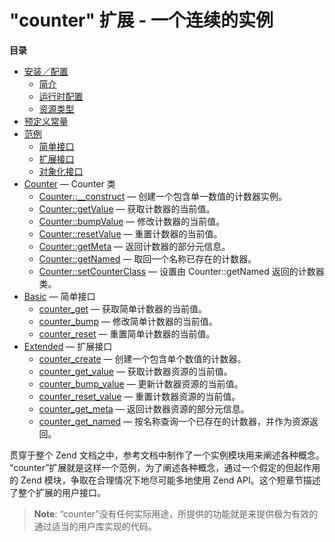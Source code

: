 "counter" 扩展 - 一个连续的实例
===============================

**目录**

-   [安装／配置](/internals2/counter/setup.html)
    -   [简介](/internals2/counter/intro.html)
    -   [运行时配置](/internals2/counter/ini.html)
    -   [资源类型](/internals2/counter/resources.html)
-   [预定义常量](/internals2/counter/constants.html)
-   [范例](/internals2/counter/examples.html)
    -   [简单接口](/internals2/counter/examples/basic.html)
    -   [扩展接口](/internals2/counter/examples/extended.html)
    -   [对象化接口](/internals2/counter/examples/objective.html)
-   [Counter](/internals2/counter/counter-class.html) — Counter 类
    -   [Counter::\_\_construct](/internals2/counter/counter-class/construct.html)
        — 创建一个包含单一数值的计数器实例。
    -   [Counter::getValue](/internals2/counter/counter-class/getValue.html)
        — 获取计数器的当前值。
    -   [Counter::bumpValue](/internals2/counter/counter-class/bumpValue.html)
        — 修改计数器的当前值。
    -   [Counter::resetValue](/internals2/counter/counter-class/resetValue.html)
        — 重置计数器的当前值。
    -   [Counter::getMeta](/internals2/counter/counter-class/getMeta.html)
        — 返回计数器的部分元信息。
    -   [Counter::getNamed](/internals2/counter/counter-class/getNamed.html)
        — 取回一个名称已存在的计数器。
    -   [Counter::setCounterClass](/internals2/counter/counter-class/setCounterClass.html)
        — 设置由 Counter::getNamed 返回的计数器类。
-   [Basic](/internals2/counter/basic-interface.html) — 简单接口
    -   [counter\_get](/internals2/counter/function/counter-get.html) —
        获取简单计数器的当前值。
    -   [counter\_bump](/internals2/counter/function/counter-bump.html)
        — 修改简单计数器的当前值。
    -   [counter\_reset](/internals2/counter/function/counter-reset.html)
        — 重置简单计数器的当前值。
-   [Extended](/internals2/counter/extended-interface.html) — 扩展接口
    -   [counter\_create](/internals2/counter/function/counter-create.html)
        — 创建一个包含单个数值的计数器。
    -   [counter\_get\_value](/internals2/counter/function/counter-get-value.html)
        — 获取计数器资源的当前值。
    -   [counter\_bump\_value](/internals2/counter/function/counter-bump-value.html)
        — 更新计数器资源的当前值。
    -   [counter\_reset\_value](/internals2/counter/function/counter-reset-value.html)
        — 重置计数器资源的当前值。
    -   [counter\_get\_meta](/internals2/counter/function/counter-get-meta.html)
        — 返回计数器资源的部分元信息。
    -   [counter\_get\_named](/internals2/counter/function/counter-get-named.html)
        — 按名称查询一个已存在的计数器，并作为资源返回。

贯穿于整个 Zend 文档之中，参考文档中制作了一个实例模块用来阐述各种概念。
“counter”扩展就是这样一个范例，为了阐述各种概念，通过一个假定的但起作用的
Zend 模块，争取在合理情况下地尽可能多地使用 Zend
API。这个短章节描述了整个扩展的用户接口。

> **Note**: <span class="simpara">
> “counter”没有任何实际用途，所提供的功能就是来提供极为有效的通过适当的用户库实现的代码。
> </span>
